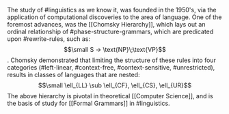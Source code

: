 The study of #linguistics as we know it, was founded in the 1950's, via the application of computational discoveries to the area of language.
One of the foremost advances, was the [[Chomsky Hierarchy]], which lays out an ordinal relationship of #phase-structure-grammars, which are predicated upon #rewrite-rules, such as: $$\small S -> \text{NP}\;\text{VP}$$.
Chomsky demonstrated that limiting the structure of these rules into four categories (#left-linear, #context-free, #context-sensitive, #unrestricted), results in classes of languages that are nested: $$\small \ell_{LL} \sub \ell_{CF}, \ell_{CS}, \ell_{UR}$$
The above hierarchy is pivotal in theoretical [[Computer Science]], and is the basis of study for [[Formal Grammars]] in #linguistics.
